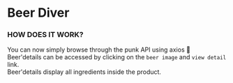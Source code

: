 # Beer Diver

### HOW DOES IT WORK?

You can now simply browse through the punk API using axios :beer:  
Beer'details can be accessed by clicking on the `beer image` and `view detail` link.  
Beer'details display all ingredients inside the product.  

